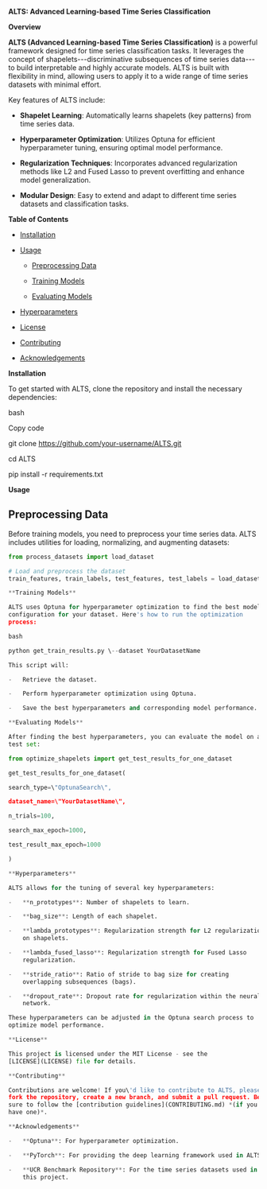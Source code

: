 **ALTS: Advanced Learning-based Time Series Classification**

**Overview**

**ALTS (Advanced Learning-based Time Series Classification)** is a
powerful framework designed for time series classification tasks. It
leverages the concept of shapelets---discriminative subsequences of time
series data---to build interpretable and highly accurate models. ALTS is
built with flexibility in mind, allowing users to apply it to a wide
range of time series datasets with minimal effort.

Key features of ALTS include:

-   **Shapelet Learning**: Automatically learns shapelets (key patterns)
    from time series data.

-   **Hyperparameter Optimization**: Utilizes Optuna for efficient
    hyperparameter tuning, ensuring optimal model performance.

-   **Regularization Techniques**: Incorporates advanced regularization
    methods like L2 and Fused Lasso to prevent overfitting and enhance
    model generalization.

-   **Modular Design**: Easy to extend and adapt to different time
    series datasets and classification tasks.

**Table of Contents**

-   [Installation](#installation)

-   [Usage](#usage)

    -   [Preprocessing Data](#preprocessing-data)

    -   [Training Models](#training-models)

    -   [Evaluating Models](#evaluating-models)

-   [Hyperparameters](#hyperparameters)

-   [License](#license)

-   [Contributing](#contributing)

-   [Acknowledgements](#acknowledgements)

**Installation**

To get started with ALTS, clone the repository and install the necessary
dependencies:

bash

Copy code

git clone https://github.com/your-username/ALTS.git

cd ALTS

pip install -r requirements.txt

**Usage**



## Preprocessing Data

Before training models, you need to preprocess your time series data. ALTS includes utilities for loading, normalizing, and augmenting datasets:

```python
from process_datasets import load_dataset

# Load and preprocess the dataset
train_features, train_labels, test_features, test_labels = load_dataset('YourDatasetName')

**Training Models**

ALTS uses Optuna for hyperparameter optimization to find the best model
configuration for your dataset. Here's how to run the optimization
process:

bash

python get_train_results.py \--dataset YourDatasetName

This script will:

-   Retrieve the dataset.

-   Perform hyperparameter optimization using Optuna.

-   Save the best hyperparameters and corresponding model performance.

**Evaluating Models**

After finding the best hyperparameters, you can evaluate the model on a
test set:

from optimize_shapelets import get_test_results_for_one_dataset

get_test_results_for_one_dataset(

search_type=\"OptunaSearch\",

dataset_name=\"YourDatasetName\",

n_trials=100,

search_max_epoch=1000,

test_result_max_epoch=1000

)

**Hyperparameters**

ALTS allows for the tuning of several key hyperparameters:

-   **n_prototypes**: Number of shapelets to learn.

-   **bag_size**: Length of each shapelet.

-   **lambda_prototypes**: Regularization strength for L2 regularization
    on shapelets.

-   **lambda_fused_lasso**: Regularization strength for Fused Lasso
    regularization.

-   **stride_ratio**: Ratio of stride to bag size for creating
    overlapping subsequences (bags).

-   **dropout_rate**: Dropout rate for regularization within the neural
    network.

These hyperparameters can be adjusted in the Optuna search process to
optimize model performance.

**License**

This project is licensed under the MIT License - see the
[LICENSE](LICENSE) file for details.

**Contributing**

Contributions are welcome! If you\'d like to contribute to ALTS, please
fork the repository, create a new branch, and submit a pull request. Be
sure to follow the [contribution guidelines](CONTRIBUTING.md) *(if you
have one)*.

**Acknowledgements**

-   **Optuna**: For hyperparameter optimization.

-   **PyTorch**: For providing the deep learning framework used in ALTS.

-   **UCR Benchmark Repository**: For the time series datasets used in
    this project.
